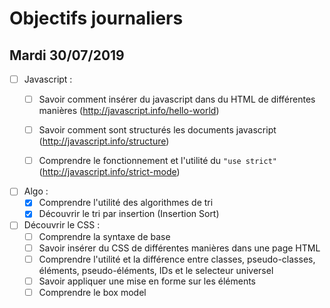 # Objectifs journaliers

## Mardi 30/07/2019


* [ ] Javascript : 
  * [ ] Savoir comment insérer du javascript dans du HTML de différentes manières (http://javascript.info/hello-world)
  * [ ] Savoir comment sont structurés les documents javascript (http://javascript.info/structure)
  * [ ] Comprendre le fonctionnement et l'utilité du `"use strict"` (http://javascript.info/strict-mode)


* [ ] Algo : 
  * [x] Comprendre l'utilité des algorithmes de tri
  * [x] Découvrir le tri par insertion (Insertion Sort)

* [ ] Découvrir le CSS :
  * [ ] Comprendre la syntaxe de base
  * [ ] Savoir insérer du CSS de différentes manières dans une page HTML
  * [ ] Comprendre l'utilité et la différence entre classes, pseudo-classes, éléments, pseudo-éléments,  IDs et le selecteur universel
  * [ ] Savoir appliquer une mise en forme sur les éléments 
  * [ ] Comprendre le box model
